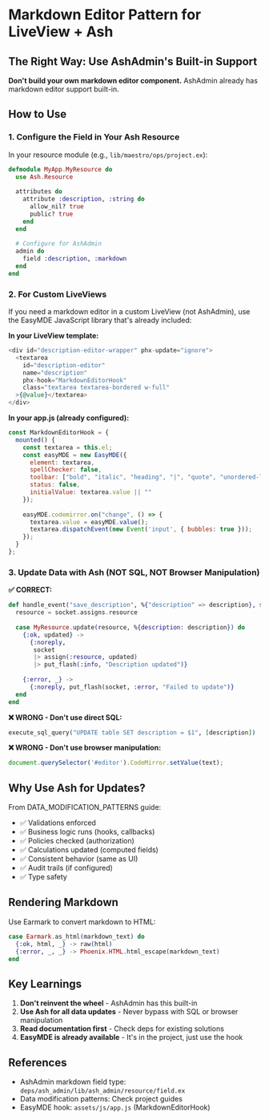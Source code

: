 # Markdown Editor Pattern for LiveView + Ash

## The Right Way: Use AshAdmin's Built-in Support

**Don't build your own markdown editor component.** AshAdmin already has markdown editor support built-in.

## How to Use

### 1. Configure the Field in Your Ash Resource

In your resource module (e.g., `lib/maestro/ops/project.ex`):

```elixir
defmodule MyApp.MyResource do
  use Ash.Resource
  
  attributes do
    attribute :description, :string do
      allow_nil? true
      public? true
    end
  end
  
  # Configure for AshAdmin
  admin do
    field :description, :markdown
  end
end
```

### 2. For Custom LiveViews

If you need a markdown editor in a custom LiveView (not AshAdmin), use the EasyMDE JavaScript library that's already included:

**In your LiveView template:**

```heex
<div id="description-editor-wrapper" phx-update="ignore">
  <textarea 
    id="description-editor"
    name="description"
    phx-hook="MarkdownEditorHook"
    class="textarea textarea-bordered w-full"
  >{@value}</textarea>
</div>
```

**In your app.js (already configured):**

```javascript
const MarkdownEditorHook = {
  mounted() {
    const textarea = this.el;
    const easyMDE = new EasyMDE({
      element: textarea,
      spellChecker: false,
      toolbar: ["bold", "italic", "heading", "|", "quote", "unordered-list", "ordered-list", "|", "link", "image", "|", "preview", "side-by-side", "fullscreen"],
      status: false,
      initialValue: textarea.value || ""
    });
    
    easyMDE.codemirror.on("change", () => {
      textarea.value = easyMDE.value();
      textarea.dispatchEvent(new Event('input', { bubbles: true }));
    });
  }
};
```

### 3. Update Data with Ash (NOT SQL, NOT Browser Manipulation)

**✅ CORRECT:**

```elixir
def handle_event("save_description", %{"description" => description}, socket) do
  resource = socket.assigns.resource
  
  case MyResource.update(resource, %{description: description}) do
    {:ok, updated} ->
      {:noreply,
       socket
       |> assign(:resource, updated)
       |> put_flash(:info, "Description updated")}
    
    {:error, _} ->
      {:noreply, put_flash(socket, :error, "Failed to update")}
  end
end
```

**❌ WRONG - Don't use direct SQL:**

```elixir
execute_sql_query("UPDATE table SET description = $1", [description])
```

**❌ WRONG - Don't use browser manipulation:**

```javascript
document.querySelector('#editor').CodeMirror.setValue(text);
```

## Why Use Ash for Updates?

From DATA_MODIFICATION_PATTERNS guide:

- ✅ Validations enforced
- ✅ Business logic runs (hooks, callbacks)
- ✅ Policies checked (authorization)
- ✅ Calculations updated (computed fields)
- ✅ Consistent behavior (same as UI)
- ✅ Audit trails (if configured)
- ✅ Type safety

## Rendering Markdown

Use Earmark to convert markdown to HTML:

```elixir
case Earmark.as_html(markdown_text) do
  {:ok, html, _} -> raw(html)
  {:error, _, _} -> Phoenix.HTML.html_escape(markdown_text)
end
```

## Key Learnings

1. **Don't reinvent the wheel** - AshAdmin has this built-in
2. **Use Ash for all data updates** - Never bypass with SQL or browser manipulation
3. **Read documentation first** - Check deps for existing solutions
4. **EasyMDE is already available** - It's in the project, just use the hook

## References

- AshAdmin markdown field type: `deps/ash_admin/lib/ash_admin/resource/field.ex`
- Data modification patterns: Check project guides
- EasyMDE hook: `assets/js/app.js` (MarkdownEditorHook)
